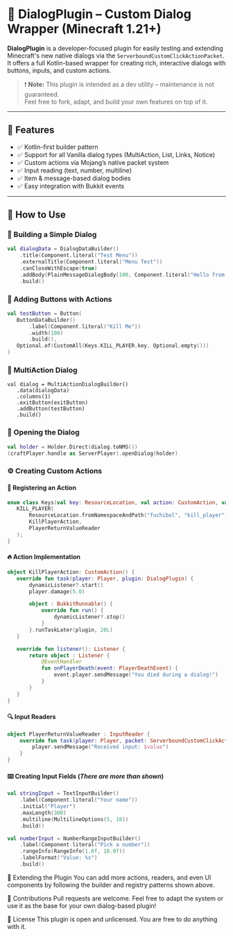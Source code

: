 # 📜 DialogPlugin – Custom Dialog Wrapper (Minecraft 1.21+)

**DialogPlugin** is a developer-focused plugin for easily testing and extending Minecraft's new native dialogs via the `ServerboundCustomClickActionPacket`.  
It offers a full Kotlin-based wrapper for creating rich, interactive dialogs with buttons, inputs, and custom actions.

> ❗ **Note:** This plugin is intended as a dev utility – maintenance is not guaranteed.  
> Feel free to fork, adapt, and build your own features on top of it.

---

## 🚀 Features

- ✅ Kotlin-first builder pattern
- ✅ Support for all Vanilla dialog types (MultiAction, List, Links, Notice)
- ✅ Custom actions via Mojang’s native packet system
- ✅ Input reading (text, number, multiline)
- ✅ Item & message-based dialog bodies
- ✅ Easy integration with Bukkit events

---

## 📘 How to Use

### 🧱 Building a Simple Dialog

```kotlin
val dialogData = DialogDataBuilder()
    .title(Component.literal("Test Menu"))
    .externalTitle(Component.literal("Menu Test"))
    .canCloseWithEscape(true)
    .addBody(PlainMessageDialogBody(100, Component.literal("Hello from Dialog!")))
    .build() 
   ```
   
### 🎯 Adding Buttons with Actions

 ```kotlin
 val testButton = Button(
    ButtonDataBuilder()
        .label(Component.literal("Kill Me"))
        .width(100)
        .build(),
    Optional.of(CustomAll(Keys.KILL_PLAYER.key, Optional.empty()))
) 
```
### 🔀 MultiAction Dialog
 ```koltlin
val dialog = MultiActionDialogBuilder()
    .data(dialogData)
    .columns(1)
    .exitButton(exitButton)
    .addButton(testButton)
    .build() 
   ```
### 🧪 Opening the Dialog
 ```kotlin
val holder = Holder.Direct(dialog.toNMS())
(craftPlayer.handle as ServerPlayer).openDialog(holder) 
```

### ⚙️ Creating Custom Actions
#### 🧨 Registering an Action
 ```kotlin
enum class Keys(val key: ResourceLocation, val action: CustomAction, val reader: InputReader) {
    KILL_PLAYER(
        ResourceLocation.fromNamespaceAndPath("fuchibol", "kill_player"),
        KillPlayerAction,
        PlayerReturnValueReader
    );
} 
```
#### 🔥 Action Implementation
 ```kotlin
object KillPlayerAction: CustomAction() {
    override fun task(player: Player, plugin: DialogPlugin) {
        dynamicListener?.start()
        player.damage(5.0)

        object : BukkitRunnable() {
            override fun run() {
                dynamicListener?.stop()
            }
        }.runTaskLater(plugin, 20L)
    }

    override fun listener(): Listener {
        return object : Listener {
            @EventHandler
            fun onPlayerDeath(event: PlayerDeathEvent) {
                event.player.sendMessage("You died during a dialog!")
            }
        }
    }
} 
```
#### 🔍 Input Readers

```kotlin
object PlayerReturnValueReader : InputReader {
    override fun task(player: Player, packet: ServerboundCustomClickActionPacket, value: Any?) {
        player.sendMessage("Received input: $value")
    }
}
```
#### ⌨️ Creating Input Fields (_There are more than shown_)
```kotlin
val stringInput = TextInputBuilder()
    .label(Component.literal("Your name"))
    .initial("Player")
    .maxLength(300)
    .multiline(MultilineOptions(5, 10))
    .build()

val numberInput = NumberRangeInputBuilder()
    .label(Component.literal("Pick a number"))
    .rangeInfo(RangeInfo(1.0f, 10.0f))
    .labelFormat("Value: %s")
    .build()
```


🧠 Extending the Plugin
You can add more actions, readers, and even UI components by following the builder and registry patterns shown above.

🤝 Contributions
Pull requests are welcome.
Feel free to adapt the system or use it as the base for your own dialog-based plugin!

📝 License
This plugin is open and unlicensed. You are free to do anything with it.
